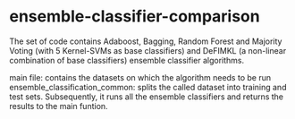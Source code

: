 # ensemble-classifier-comparison

The set of code contains Adaboost, Bagging, Random Forest and Majority Voting (with 5 Kernel-SVMs as base classifiers) and DeFIMKL (a non-linear combination of base classifiers) ensemble classifier algorithms.

main file: contains the datasets on which the algorithm needs to be run
ensemble_classification_common: splits the called dataset into training and test sets. Subsequently, it runs all the ensemble classifiers and returns the results to the main funtion.
